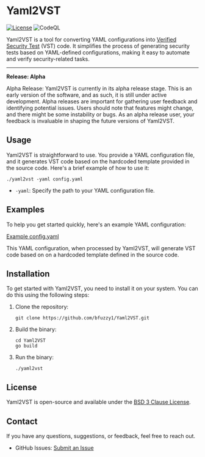 # Yaml2VST

[![License](https://img.shields.io/badge/license-BSD%203--Clause-blue.svg)](LICENSE)
![CodeQL](https://github.com/bfuzzy1/Yaml2VST/workflows/CodeQL/badge.svg)

Yaml2VST is a tool for converting YAML configurations into [Verified Security Test](https://www.preludesecurity.com/blog/verified-security-tests-explained) (VST) code. It simplifies the process of generating security tests based on YAML-defined configurations, making it easy to automate and verify security-related tasks.

---

**Release: Alpha**

Alpha Release: Yaml2VST is currently in its alpha release stage. This is an early version of the software, and as such, it is still under active development. Alpha releases are important for gathering user feedback and identifying potential issues. Users should note that features might change, and there might be some instability or bugs. As an alpha release user, your feedback is invaluable in shaping the future versions of Yaml2VST.

## Usage

Yaml2VST is straightforward to use. You provide a YAML configuration file, and it generates VST code based on the hardcoded template provided in the source code. Here's a brief example of how to use it:

```shell
./yaml2vst -yaml config.yaml
```

- `-yaml`: Specify the path to your YAML configuration file.

## Examples

To help you get started quickly, here's an example YAML configuration:

[Example config.yaml](https://github.com/bfuzzy1/Yaml2VST/blob/main/Yaml2VST/config.yaml)

This YAML configuration, when processed by Yaml2VST, will generate VST code based on on a hardcoded template defined in the source code.

## Installation

To get started with Yaml2VST, you need to install it on your system. You can do this using the following steps:

1. Clone the repository:

   ```shell
   git clone https://github.com/bfuzzy1/Yaml2VST.git
   ```

2. Build the binary:

   ```shell
   cd Yaml2VST
   go build
   ```

3. Run the binary:

   ```shell
   ./yaml2vst
   ```

## License

Yaml2VST is open-source and available under the [BSD 3 Clause License](LICENSE).

## Contact

If you have any questions, suggestions, or feedback, feel free to reach out.

- GitHub Issues: [Submit an Issue](https://github.com/bfuzzy1/Yaml2VST/issues)
